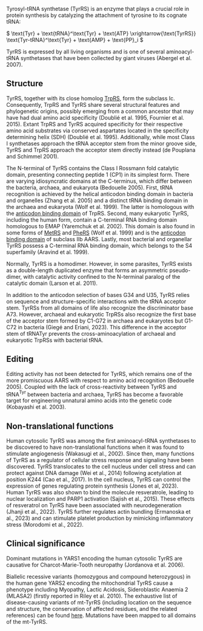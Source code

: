
Tyrosyl-tRNA synthetase (TyrRS) is an enzyme that plays a crucial role in protein synthesis by catalyzing the attachment of tyrosine to its cognate tRNA:




$ \text{Tyr} + \text{tRNA}^\text{Tyr} + \text{ATP} \xrightarrow{\text{TyrRS}} \text{Tyr-tRNA}^\text{Tyr} + \text{AMP} + \text{PP}_i  $




TyrRS is expressed by all living organisms and is one of several aminoacyl-tRNA synthetases that have been collected by giant viruses (Abergel et al. 2007).




## Structure

TyrRS, together with its close homolog [TrpRS](/class1/trp), form the subclass Ic. Consequently, TrpRS and TyrRS share several structural features and phylogenetic origins, possibly emerging from a common ancestor that may have had dual amino acid specificity (Doublié et al. 1995, Fournier et al. 2015). Extant TrpRS and TyrRS acquired specificity for their respective amino acid substrates via conserved aspartates located in the specificity determining helix (SDH) (Doublié et al. 1995). Additionally, while most Class I synthetases approach the tRNA acceptor stem from the minor groove side, TyrRS and TrpRS approach the acceptor stem directly instead (de Pouplana and Schimmel 2001).

The N-terminal of TyrRS contains the Class I Rossmann fold catalytic domain, presenting connecting peptide 1 (CP1) in its simplest form. There are varying idiosyncratic domains at the C-terminus, which differ between the bacteria, archaea, and eukaryota (Bedouelle 2005). First, tRNA recognition is achieved by the helical anticodon binding domain in bacteria and organelles (Zhang et al. 2005) and a distinct tRNA binding domain in the archaea and eukaryota (Wolf et al. 1999). The latter is homologous with the [anticodon binding domain](/d/Anticodon_binding_domain_WY) of TrpRS. Second, many eukaryotic TyrRS, including the human form, contain a C-terminal RNA binding domain homologous to EMAP (Yaremchuk et al. 2002). This domain is also found in some forms of [MetRS](/class1/met) and [PheRS](/class2/phe2) (Wolf et al. 1999) and is the [anticodon binding domain](/d/dnk) of subclass IIb AARS. Lastly, most bacterial and organellar TyrRS possess a C-terminal RNA binding domain, which belongs to the S4 superfamily (Aravind et al. 1999).

Normally, TyrRS is a homodimer. However, in some parasites, TyrRS exists as a double-length duplicated enzyme that forms an asymmetric pseudo-dimer, with catalytic activity confined to the N-terminal paralog of the catalytic domain (Larson et al. 2011). 

In addition to the anticodon selection of bases G34 and U35, TyrRS relies on sequence and structure-specific interactions with the tRNA acceptor stem. TyrRSs from all domains of life also recognize the discriminator base A73. However, archaeal and eukaryotic TrpRSs also recognize the first base of the acceptor stem formed by C1-G72 in archaea and eukaryotes but G1-C72 in bacteria (Giegé and Eriani, 2023). This difference in the acceptor stem of tRNATyr prevents the cross-aminoacylation of archaeal and eukaryotic TrpRSs with bacterial tRNA.    





## Editing

Editing activity has not been detected for TyrRS, which remains one of the more promiscuous AARS with respect to amino acid recognition (Bedouelle 2005).
Coupled with the lack of cross-reactivity between TyrRS and tRNA$^\text{Tyr}$ between bacteria and archaea, TyrRS has become a favorable target for engineering unnatural amino acids into the genetic code (Kobayashi et al. 2003).


## Non-translational functions

Human cytosolic TyrRS was among the first aminoacyl-tRNA synthetases to be discovered to have non-translational functions when it was found to stimulate angiogenesis (Wakasugi et al., 2002). Since then, many functions of TyrRS as a regulator of cellular stress response and signaling have been discovered. TyrRS translocates to the cell nucleus under cell stress and can protect against DNA damage (Wei et al., 2014) following acetylation at position K244 (Cao et al., 2017). In the cell nucleus, TyrRS can control the expression of genes regulating protein synthesis (Jones et al, 2023). Human TyrRS was also shown to bind the molecule resveratrole, leading to nuclear localization and PARP1 activation (Sajish et al., 2015). These effects of resveratrol on TyrRS have been associated with neurodegeneration (Jhanji et al., 2022). TyrRS further regulates actin bundling (Ermanoska et al., 2023) and can stimulate platelet production by mimicking inflammatory stress (Morodomi et al., 2022). 

## Clinical significance

Dominant mutations in YARS1 encoding the human cytosolic TyrRS are causative for Charcot-Marie-Tooth neuropathy (Jordanova et al. 2006). 

Biallelic recessive variants (homozygous and compound heterozygous) in the human gene YARS2 encoding the mitochondrial TyrRS cause a phenotype including Myopathy, Lactic Acidosis, Sideroblastic Anaemia 2 (MLASA2) (firstly reported in Riley et al. 2010). The exhaustive list of disease-causing variants of mt-TyrRS (including location on the sequence and structure, the conservation of affected residues, and the related references) can be found [here](http://misynpat.org/misynpat/PageMaker.rvt?name=YARS2). Mutations have been mapped to all domains of the mt-TyrRS.





